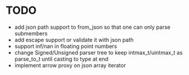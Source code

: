 # TODO

* add json path support to from_json so that one can only parse submembers
* add escape support or validate it with json path
* support inf/nan in floating point numbers
* change Signed/Unsigned parser tree to keep intmax_t/uintmax_t as parse_to_t until casting to type at end
* implement arrow proxy on json array iterator
